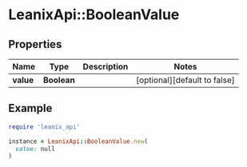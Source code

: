 # LeanixApi::BooleanValue

## Properties

| Name | Type | Description | Notes |
| ---- | ---- | ----------- | ----- |
| **value** | **Boolean** |  | [optional][default to false] |

## Example

```ruby
require 'leanix_api'

instance = LeanixApi::BooleanValue.new(
  value: null
)
```

